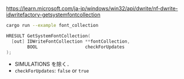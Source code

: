 https://learn.microsoft.com/ja-jp/windows/win32/api/dwrite/nf-dwrite-idwritefactory-getsystemfontcollection

```sh
cargo run --example font_collection
```

```cpp
HRESULT GetSystemFontCollection(
  [out] IDWriteFontCollection **fontCollection,
        BOOL                  checkForUpdates
);
```

* SIMULATIONS を除く．
* `checkForUpdates`: `false` or `true`